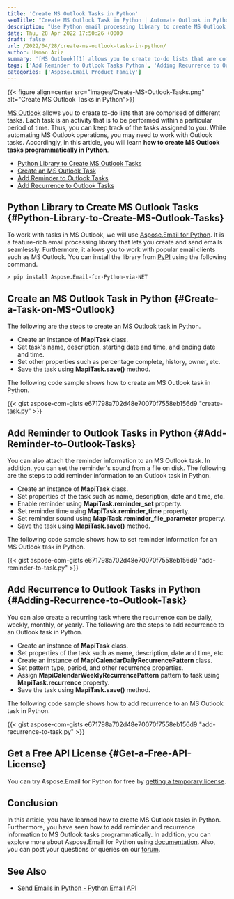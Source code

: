 ```yaml
---
title: 'Create MS Outlook Tasks in Python'
seoTitle: "Create MS Outlook Task in Python | Automate Outlook in Python"
description: "Use Python email processing library to create MS Outlook tasks in Python. Add reminder and recurrence to the Outlook task programmatically in Python."
date: Thu, 28 Apr 2022 17:50:26 +0000
draft: false
url: /2022/04/28/create-ms-outlook-tasks-in-python/
author: Usman Aziz
summary: '[MS Outlook][1] allows you to create to-do lists that are comprised of different tasks. Each task is an activity that is to be performed within a particular period of time. Thus, you can keep track of the tasks assigned to you. While automating MS Outlook operations, you may need to work with Outlook tasks. Accordingly, in this article, you will learn **how to create MS Outlook tasks programmatically in Python**.'
tags: ['Add Reminder to Outlook Tasks Python', 'Adding Recurrence to Outlook Task in Python', 'Create a Task on MS Outlook in Python', 'Python Library to Create MS Outlook Tasks', 'python email library']
categories: ['Aspose.Email Product Family']
---
```




{{< figure align=center src="images/Create-MS-Outlook-Tasks.png" alt="Create MS Outlook Tasks in Python">}}


[MS Outlook][2] allows you to create to-do lists that are comprised of different tasks. Each task is an activity that is to be performed within a particular period of time. Thus, you can keep track of the tasks assigned to you. While automating MS Outlook operations, you may need to work with Outlook tasks. Accordingly, in this article, you will learn **how to create MS Outlook tasks programmatically in Python**.

*   [Python Library to Create MS Outlook Tasks][3]
*   [Create an MS Outlook Task][4]
*   [Add Reminder to Outlook Tasks][5]
*   [Add Recurrence to Outlook Tasks][6]

## Python Library to Create MS Outlook Tasks {#Python-Library-to-Create-MS-Outlook-Tasks}

To work with tasks in MS Outlook, we will use [Aspose.Email for Python][7]. It is a feature-rich email processing library that lets you create and send emails seamlessly. Furthermore, it allows you to work with popular email clients such as MS Outlook. You can install the library from [PyPI][8] using the following command.

```
> pip install Aspose.Email-for-Python-via-NET
```

## Create an MS Outlook Task in Python {#Create-a-Task-on-MS-Outlook}

The following are the steps to create an MS Outlook task in Python.

*   Create an instance of **MapiTask** class.
*   Set task's name, description, starting date and time, and ending date and time.
*   Set other properties such as percentage complete, history, owner, etc.
*   Save the task using **MapiTask.save()** method.

The following code sample shows how to create an MS Outlook task in Python.

{{< gist aspose-com-gists e671798a702d48e70070f7558eb156d9 "create-task.py" >}}

## Add Reminder to Outlook Tasks in Python {#Add-Reminder-to-Outlook-Tasks}

You can also attach the reminder information to an MS Outlook task. In addition, you can set the reminder's sound from a file on disk. The following are the steps to add reminder information to an Outlook task in Python.

*   Create an instance of **MapiTask** class.
*   Set properties of the task such as name, description, date and time, etc.
*   Enable reminder using **MapiTask.reminder\_set** property.
*   Set reminder time using **MapiTask.reminder\_time** property.
*   Set reminder sound using **MapiTask.reminder\_file\_parameter** property.
*   Save the task using **MapiTask.save()** method.

The following code sample shows how to set reminder information for an MS Outlook task in Python.

{{< gist aspose-com-gists e671798a702d48e70070f7558eb156d9 "add-reminder-to-task.py" >}}

## Add Recurrence to Outlook Tasks in Python {#Adding-Recurrence-to-Outlook-Task}

You can also create a recurring task where the recurrence can be daily, weekly, monthly, or yearly. The following are the steps to add recurrence to an Outlook task in Python.

*   Create an instance of **MapiTask** class.
*   Set properties of the task such as name, description, date and time, etc.
*   Create an instance of **MapiCalendarDailyRecurrencePattern** class.
*   Set pattern type, period, and other recurrence properties.
*   Assign **MapiCalendarWeeklyRecurrencePattern** pattern to task using **MapiTask.recurrence** property.
*   Save the task using **MapiTask.save()** method.

The following code sample shows how to add recurrence to an MS Outlook task in Python.

{{< gist aspose-com-gists e671798a702d48e70070f7558eb156d9 "add-recurrence-to-task.py" >}}

## Get a Free API License {#Get-a-Free-API-License}

You can try Aspose.Email for Python for free by [getting a temporary license][9].

## Conclusion

In this article, you have learned how to create MS Outlook tasks in Python. Furthermore, you have seen how to add reminder and recurrence information to MS Outlook tasks programmatically. In addition, you can explore more about Aspose.Email for Python using [documentation][10]. Also, you can post your questions or queries on our [forum][11].

## See Also

*   [Send Emails in Python - Python Email API][12]




[1]: https://en.wikipedia.org/wiki/Microsoft_Outlook
[2]: https://en.wikipedia.org/wiki/Microsoft_Outlook
[3]: #Python-Library-to-Create-MS-Outlook-Tasks
[4]: #Create-a-Task-on-MS-Outlook
[5]: #Add-Reminder-to-Outlook-Tasks
[6]: #Adding-Recurrence-to-Outlook-Task
[7]: https://products.aspose.com/email/python-net
[8]: https://pypi.org/project/Aspose.Email-for-Python-via-NET/
[9]: https://purchase.aspose.com/temporary-license
[10]: https://docs.aspose.com/email/python-net/
[11]: https://forum.aspose.com/
[12]: https://blog.aspose.com/2021/05/21/send-emails-in-python/




